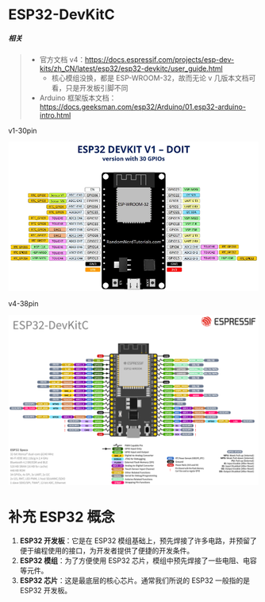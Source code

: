 # ESP32-DevKitC

##### 相关

> - 官方文档 v4：https://docs.espressif.com/projects/esp-dev-kits/zh_CN/latest/esp32/esp32-devkitc/user_guide.html
>     - 核心模组没换，都是 ESP-WROOM-32，故而无论 v 几版本文档可看，只是开发板引脚不同
> - Arduino 框架版本文档：https://docs.geeksman.com/esp32/Arduino/01.esp32-arduino-intro.html

v1-30pin

![ESP32-DevKitC](../images/ESP32-DevKitC.webp)

v4-38pin

![img](../images/esp32_devkitC_v4_pinlayout.png)

# 补充 ESP32 概念

1. **ESP32 开发板**：它是在 ESP32 模组基础上，预先焊接了许多电路，并预留了便于编程使用的接口，为开发者提供了便捷的开发条件。
2. **ESP32 模组**：为了方便使用 ESP32 芯片，模组中预先焊接了一些电阻、电容等元件。
3. **ESP32 芯片**：这是最底层的核心芯片。通常我们所说的 ESP32 一般指的是 ESP32 开发板。